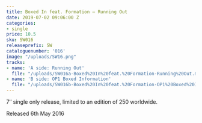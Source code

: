 ```yaml
---
title: Boxed In feat. Formation – Running Out
date: 2019-07-02 09:06:00 Z
categories:
- single
price: 10.5
sku: SW016
releaseprefix: SW
cataloguenumber: '016'
image: "/uploads/SW16.png"
tracks:
- name: 'A side: Running Out'
  file: "/uploads/SW016a-Boxed%20In%20feat.%20Formation-Running%20Out.mp3"
- name: 'B side: OP1 Boxed Information'
  file: "/uploads/SW016b-Boxed%20In%20feat.%20Formation-OP1%20Boxed%20Information.mp3"
---
```


7″ single only release, limited to an edition of 250 worldwide.

Released 6th May 2016